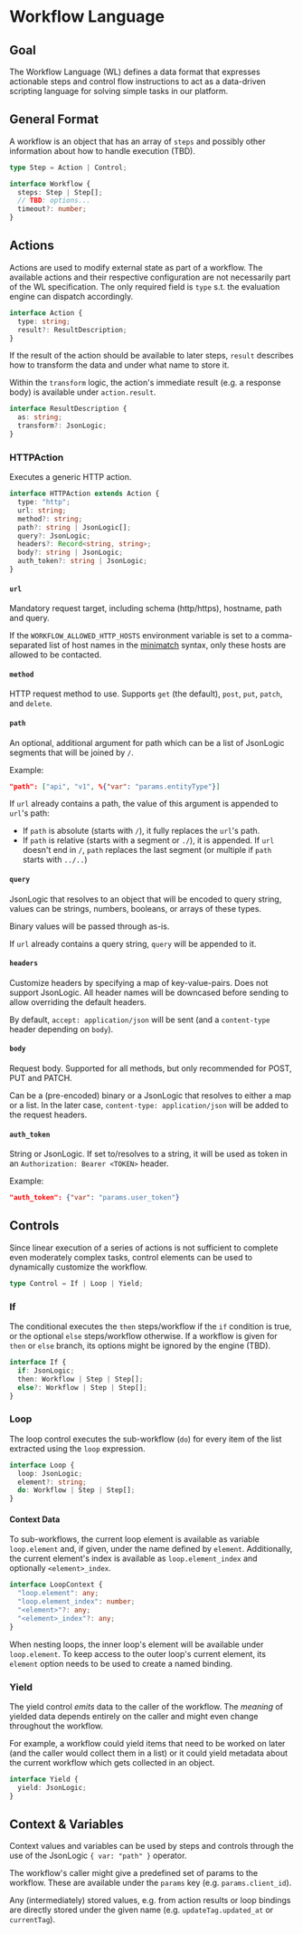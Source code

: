 # Workflow Language

## Goal

The Workflow Language (WL) defines a data format that expresses actionable steps and control flow instructions to act as
a data-driven scripting language for solving simple tasks in our platform.

## General Format

A workflow is an object that has an array of `steps` and possibly other information about how to handle execution (TBD).

```typescript
type Step = Action | Control;

interface Workflow {
  steps: Step | Step[];
  // TBD: options...
  timeout?: number;
}
```

## Actions

Actions are used to modify external state as part of a workflow. The available actions and their respective
configuration are not necessarily part of the WL specification. The only required field is `type` s.t. the evaluation
engine can dispatch accordingly.

```typescript
interface Action {
  type: string;
  result?: ResultDescription;
}
```

If the result of the action should be available to later steps, `result` describes how to transform the data and under
what name to store it.

Within the `transform` logic, the action's immediate result (e.g. a response body) is available under `action.result`.

```typescript
interface ResultDescription {
  as: string;
  transform?: JsonLogic;
}
```

### HTTPAction

Executes a generic HTTP action.

```ts
interface HTTPAction extends Action {
  type: "http";
  url: string;
  method?: string;
  path?: string | JsonLogic[];
  query?: JsonLogic;
  headers?: Record<string, string>;
  body?: string | JsonLogic;
  auth_token?: string | JsonLogic;
}
```

#### `url`

Mandatory request target, including schema (http/https), hostname, path and query.

If the `WORKFLOW_ALLOWED_HTTP_HOSTS` environment variable is set to a comma-separated list of host
names in the [minimatch](https://github.com/isaacs/minimatch) syntax, only these hosts are allowed
to be contacted.

#### `method`

HTTP request method to use. Supports `get` (the default), `post`, `put`, `patch`, and `delete`.

#### `path`

An optional, additional argument for path which can be a list of JsonLogic segments that will be
joined by `/`.

Example:

```json
"path": ["api", "v1", %{"var": "params.entityType"}]
```

If `url` already contains a path, the value of this argument is appended to `url`'s path:

- If `path` is absolute (starts with `/`), it fully replaces the `url`'s path.
- If `path` is relative (starts with a segment or `./`), it is appended. If `url` doesn't end in
  `/`, `path` replaces the last segment (or multiple if `path` starts with `../..`)

#### `query`

JsonLogic that resolves to an object that will be encoded to query string, values can be strings,
numbers, booleans, or arrays of these types.

Binary values will be passed through as-is.

If `url` already contains a query string, `query` will be appended to it.

#### `headers`

Customize headers by specifying a map of key-value-pairs. Does not support JsonLogic.
All header names will be downcased before sending to allow overriding the default headers.

By default, `accept: application/json` will be sent (and a `content-type` header depending on `body`).

#### `body`

Request body. Supported for all methods, but only recommended for POST, PUT and PATCH.

Can be a (pre-encoded) binary or a JsonLogic that resolves to either a map or a list. In the later
case, `content-type: application/json` will be added to the request headers.

#### `auth_token`

String or JsonLogic. If set to/resolves to a string, it will be used as token in an `Authorization:
Bearer <TOKEN>` header.

Example:

```json
"auth_token": {"var": "params.user_token"}
```

## Controls

Since linear execution of a series of actions is not sufficient to complete even moderately complex tasks, control
elements can be used to dynamically customize the workflow.

```typescript
type Control = If | Loop | Yield;
```

### If

The conditional executes the `then` steps/workflow if the `if` condition is true, or the optional `else` steps/workflow
otherwise. If a workflow is given for `then` or `else` branch, its options might be ignored by the engine (TBD).

```typescript
interface If {
  if: JsonLogic;
  then: Workflow | Step | Step[];
  else?: Workflow | Step | Step[];
}
```

### Loop

The loop control executes the sub-workflow (`do`) for every item of the list extracted using the `loop` expression.

```typescript
interface Loop {
  loop: JsonLogic;
  element?: string;
  do: Workflow | Step | Step[];
}
```

#### Context Data

To sub-workflows, the current loop element is available as variable `loop.element` and, if given, under the name defined by `element`. Additionally, the current element's index is available as `loop.element_index` and optionally `<element>_index`.

```typescript
interface LoopContext {
  "loop.element": any;
  "loop.element_index": number;
  "<element>"?: any;
  "<element>_index"?: any;
}
```

When nesting loops, the inner loop's element will be available under `loop.element`. To keep access to the outer loop's current element, its `element` option needs to be used to create a named binding.

### Yield

The yield control _emits_ data to the caller of the workflow. The _meaning_ of yielded data depends entirely on the
caller and might even change throughout the workflow.

For example, a workflow could yield items that need to be worked on later (and the caller would collect them in a list)
or it could yield metadata about the current workflow which gets collected in an object.

```typescript
interface Yield {
  yield: JsonLogic;
}
```

## Context & Variables

Context values and variables can be used by steps and controls through the use of the JsonLogic `{ var: "path" }`
operator.

The workflow's caller might give a predefined set of params to the workflow. These are available under the `params` key
(e.g. `params.client_id`).

Any (intermediately) stored values, e.g. from action results or loop bindings are directly stored under the given name
(e.g. `updateTag.updated_at` or `currentTag`).
